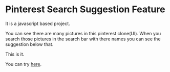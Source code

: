 <h1>Pinterest Search Suggestion Feature</h1>

<p>It is a javascript based project.</p>
<p>You can see there are many pictures in this pinterest clone(UI). When you search those pictures in the search bar with there names you can see the suggestion below that.</p>
<p>This is it.</p>

<p>You can try <a href="https://nitya-prakash-github.io/Pinterest-Search-Suggestion-Feature">here</a>.<p>
